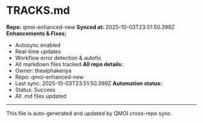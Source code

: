 # TRACKS.md

**Repo:** qmoi-enhanced-new
**Synced at:** 2025-10-03T23:51:50.399Z
**Enhancements & Fixes:**
- Autosync enabled
- Real-time updates
- Workflow error detection & autofix
- All markdown files tracked
**All repo details:**
- Owner: thealphakenya
- Repo: qmoi-enhanced-new
- Last sync: 2025-10-03T23:51:50.399Z
**Automation status:**
- Status: Success
- All .md files updated
---
This file is auto-generated and updated by QMOI cross-repo sync.

